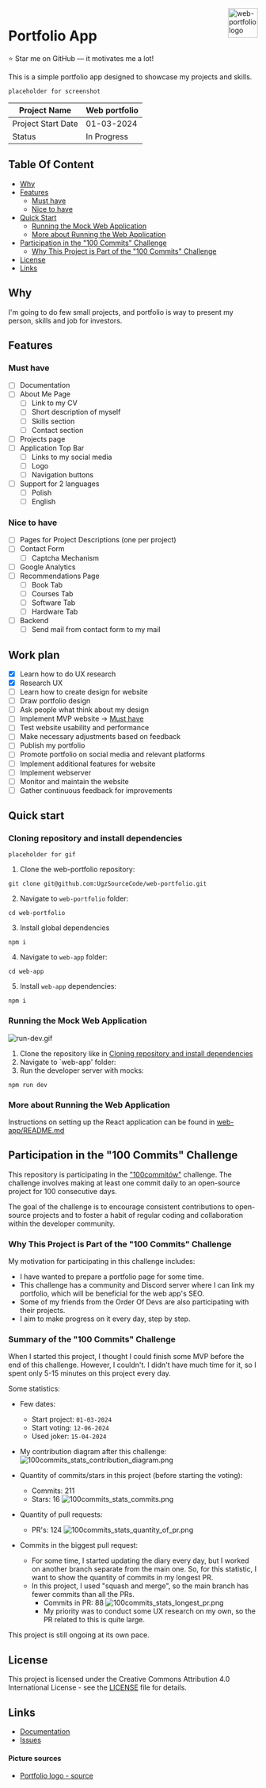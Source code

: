 <img src="assets/portfolio-2903909_640.png" alt="web-portfolio logo" title="portfolio-logo" align="right" height="60" />

# Portfolio App
⭐ Star me on GitHub — it motivates me a lot!

This is a simple portfolio app designed to showcase my projects and skills.

`placeholder for screenshot`

| Project Name                                 | Web portfolio |
|----------------------------------------------|---------------|
| Project Start Date                           | 01-03-2024    |
| Status                                       | In Progress   |

## Table Of Content
- [Why](#why)
- [Features](#features)
  - [Must have](#must-have)
  - [Nice to have](#nice-to-have)
- [Quick Start](#quick-start)
  - [Running the Mock Web Application](#running-the-mock-web-application)
  - [More about Running the Web Application](#more-about-running-the-web-application)
- [Participation in the "100 Commits" Challenge](#participation-in-the-100-commits-challenge)
  - [Why This Project is Part of the "100 Commits" Challenge](#why-this-project-is-part-of-the-100-commits-challenge)
- [License](#license)
- [Links](#links)

## Why
I'm going to do few small projects, and portfolio is way to present my person, skills and job for investors.

## Features
### Must have
- [ ] Documentation
- [ ] About Me Page
  - [ ] Link to my CV
  - [ ] Short description of myself
  - [ ] Skills section
  - [ ] Contact section
- [ ] Projects page
- [ ] Application Top Bar
  - [ ] Links to my social media
  - [ ] Logo
  - [ ] Navigation buttons
- [ ] Support for 2 languages
  - [ ] Polish
  - [ ] English
### Nice to have
- [ ] Pages for Project Descriptions (one per project)
- [ ] Contact Form
  - [ ] Captcha Mechanism
- [ ] Google Analytics
- [ ] Recommendations Page
  - [ ] Book Tab
  - [ ] Courses Tab
  - [ ] Software Tab
  - [ ] Hardware Tab
- [ ] Backend
  - [ ] Send mail from contact form to my mail

## Work plan
- [x] Learn how to do UX research
- [x] Research UX
- [ ] Learn how to create design for website
- [ ] Draw portfolio design
- [ ] Ask people what think about my design
- [ ] Implement MVP website -> [Must have](#must-have)
- [ ] Test website usability and performance
- [ ] Make necessary adjustments based on feedback
- [ ] Publish my portfolio
- [ ] Promote portfolio on social media and relevant platforms
- [ ] Implement additional features for website
- [ ] Implement webserver
- [ ] Monitor and maintain the website
- [ ] Gather continuous feedback for improvements

## Quick start
### Cloning repository and install dependencies

`placeholder for gif`

1. Clone the web-portfolio repository:
```shell
git clone git@github.com:UgzSourceCode/web-portfolio.git
```
2. Navigate to `web-portfolio` folder:
```shell
cd web-portfolio
```
3. Install global dependencies
```shell
npm i
```
4. Navigate to `web-app` folder:
```shell
cd web-app
```
5. Install `web-app` dependencies:
```shell
npm i
```

### Running the Mock Web Application

![run-dev.gif](assets/run-dev.gif)

1. Clone the repository like in [Cloning repository and install dependencies](#cloning-repository-and-install-dependencies)
2. Navigate to `web-app' folder:
3. Run the developer server with mocks:
```
npm run dev
```

### More about Running the Web Application
Instructions on setting up the React application can be found in [web-app/README.md](web-app/README.md)

## Participation in the "100 Commits" Challenge
This repository is participating in the ["100commitów"](https://100commitow.pl/) challenge. The challenge involves making at least one commit daily to an open-source project for 100 consecutive days.

The goal of the challenge is to encourage consistent contributions to open-source projects and to foster a habit of regular coding and collaboration within the developer community.

### Why This Project is Part of the "100 Commits" Challenge
My motivation for participating in this challenge includes:
- I have wanted to prepare a portfolio page for some time.
- This challenge has a community and Discord server where I can link my portfolio, which will be beneficial for the web app's SEO.
- Some of my friends from the Order Of Devs are also participating with their projects.
- I aim to make progress on it every day, step by step.

### Summary of the "100 Commits" Challenge

When I started this project, I thought I could finish some MVP before the end of this challenge. However, I couldn't. I didn't have much time for it, so I spent only 5-15 minutes on this project every day.

Some statistics:
- Few dates:
  - Start project: `01-03-2024`
  - Start voting: `12-06-2024`
  - Used joker: `15-04-2024`
- My contribution diagram after this challenge:
  ![100commits_stats_contribution_diagram.png](assets/100commits_stats_contribution_diagram.png)

- Quantity of commits/stars in this project (before starting the voting):
  - Commits: 211
  - Stars: 16
    ![100commits_stats_commits.png](assets/100commits_stats_commits.png)

- Quantity of pull requests:
  - PR's: 124
    ![100commits_stats_quantity_of_pr.png](assets/100commits_stats_quantity_of_pr.png)

- Commits in the biggest pull request:
  - For some time, I started updating the diary every day, but I worked on another branch separate from the main one. So, for this statistic, I want to show the quantity of commits in my longest PR.
  - In this project, I used "squash and merge", so the main branch has fewer commits than all the PRs.
    - Commits in PR: 88
      ![100commits_stats_longest_pr.png](assets/100commits_stats_longest_pr.png)
    - My priority was to conduct some UX research on my own, so the PR related to this is quite large.

This project is still ongoing at its own pace.

## License

This project is licensed under the Creative Commons Attribution 4.0 International License - see the [LICENSE](LICENSE) file for details.

## Links
- [Documentation](docs/README.md)
- [Issues](https://github.com/UgzSourceCode/web-portfolio/issues)

#### Picture sources
- [Portfolio logo - source](https://pixabay.com/pl/vectors/portfolio-cv-biznes-stanowisko-2903909/)
